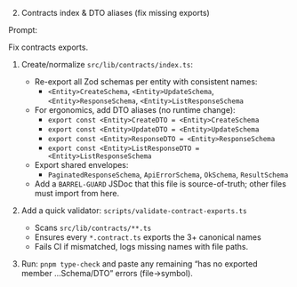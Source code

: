 2. Contracts index & DTO aliases (fix missing exports)

Prompt:

Fix contracts exports.

1. Create/normalize `src/lib/contracts/index.ts`:
   - Re-export all Zod schemas per entity with consistent names:
     - `<Entity>CreateSchema`, `<Entity>UpdateSchema`, `<Entity>ResponseSchema`, `<Entity>ListResponseSchema`
   - For ergonomics, add DTO aliases (no runtime change):
     - `export const <Entity>CreateDTO = <Entity>CreateSchema`
     - `export const <Entity>UpdateDTO = <Entity>UpdateSchema`
     - `export const <Entity>ResponseDTO = <Entity>ResponseSchema`
     - `export const <Entity>ListResponseDTO = <Entity>ListResponseSchema`
   - Export shared envelopes:
     - `PaginatedResponseSchema`, `ApiErrorSchema`, `OkSchema`, `ResultSchema`
   - Add a `BARREL-GUARD` JSDoc that this file is source-of-truth; other files must import from here.

2. Add a quick validator: `scripts/validate-contract-exports.ts`
   - Scans `src/lib/contracts/**.ts`
   - Ensures every `*.contract.ts` exports the 3+ canonical names
   - Fails CI if mismatched, logs missing names with file paths.

3. Run: `pnpm type-check` and paste any remaining “has no exported member …Schema/DTO” errors (file→symbol).
